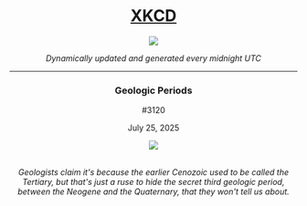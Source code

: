 
<h1 align="center"><a href="https://xkcd.com">XKCD</a></h1>
<div align="center">
    <img src="https://img.shields.io/github/last-commit/ShashashankThakur/XKCD?label=last%20updated" />
</div>

<p align="center"><i>Dynamically updated and generated every midnight UTC</i></p>
<hr>
<div align="center">
    <h3><strong>Geologic Periods</strong></h3>
    <p>#3120</p>
    <p>July 25, 2025</p>
    <img src="https://imgs.xkcd.com/comics/geologic_periods.png">
    <br></br>
    <p><i>Geologists claim it's because the earlier Cenozoic used to be called the Tertiary, but that's just a ruse to hide the secret third geologic period, between the Neogene and the Quaternary, that they won't tell us about.</i></p>
</div>
